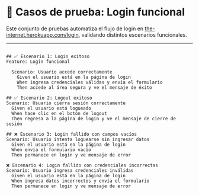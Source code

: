 # 🧪 Casos de prueba: Login funcional

Este conjunto de pruebas automatiza el flujo de login en [the-internet.herokuapp.com/login](https://the-internet.herokuapp.com/login), validando distintos escenarios funcionales.

---
```gherkin

## ✅ Escenario 1: Login exitoso
Feature: Login funcional

  Scenario: Usuario accede correctamente
    Given el usuario está en la página de login
    When ingresa credenciales válidas y envía el formulario
    Then accede al área segura y ve el mensaje de éxito

## ✅ Escenario 2: Logout exitoso
Scenario: Usuario cierra sesión correctamente
  Given el usuario está logueado
  When hace clic en el botón de logout
  Then regresa a la página de login y ve el mensaje de cierre de sesión

## ❌ Escenario 3: Login fallido con campos vacíos
Scenario: Usuario intenta loguearse sin ingresar datos
  Given el usuario está en la página de login
  When envía el formulario vacío
  Then permanece en login y ve mensaje de error

❌ Escenario 4: Login fallido con credenciales incorrectas
Scenario: Usuario ingresa credenciales inválidas
  Given el usuario está en la página de login
  When ingresa datos incorrectos y envía el formulario
  Then permanece en login y ve mensaje de error
